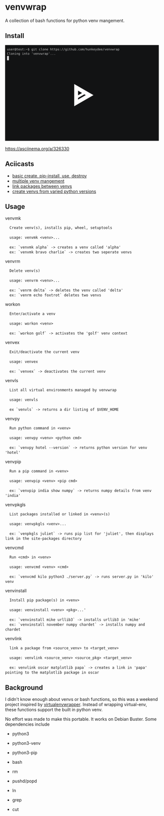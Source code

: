 # venvwrap
A collection of bash functions for python venv mangement. 

## Install
![](https://github.com/hunkeydee/venvwrap/blob/master/install.svg)

https://asciinema.org/a/326330

## Aciicasts
- [basic create, pip-install, use, destroy](https://asciinema.org/a/326317)
- [multiple venv mangement](https://asciinema.org/a/326318)
- [link packages between venvs](https://asciinema.org/a/326319)
- [create venvs from varied python versions](https://asciinema.org/a/326320)

## Usage
venvmk 
```~$ venvmk --help
  Create venv(s), installs pip, wheel, setuptools

  usage: venvmk <venv>...

  ex: `venvmk alpha` -> creates a venv called 'alpha'
  ex: `venvmk bravo charlie` -> creates two seperate venvs
```
venvrm 
```~$ venvrm --help
  Delete venv(s)

  usage: venvrm <venv>...

  ex: `venrm delta` -> deletes the venv called 'delta'
  ex: `venrm echo foxtrot` deletes two venvs
```
workon 
```~$ workon --help
  Enter/activate a venv

  usage: workon <venv>

  ex: `workon golf` -> activates the 'golf' venv context
```
venvex 
```~$ venvex --help
  Exit/deactivate the current venv

  usage: venvex

  ex: `venvex` -> deactivates the current venv
```
venvls 
```~$ venvls --help
  List all virtual environments managed by venvwrap

  usage: venvls
  
  ex `venvls` -> returns a dir listing of $VENV_HOME
```
venvpy 
```~$ venvpy --help
  Run python command in <venv>

  usage: venvpy <venv> <python cmd>

  ex: `venvpy hotel --version` -> returns python version for venv 'hotel'
```
venvpip 
```~$ venvpip --help
  Run a pip command in <venv>

  usage: venvpip <venv> <pip cmd>

  ex: `venvpip india show numpy` -> returns numpy details from venv 'india'
```
venvpkgls 
```~$ venvpkgls --help
  List packages installed or linked in <venv>(s)

  usage: venvpkgls <venv>...

  ex: `venpkgls juliet` -> runs pip list for 'juliet', then displays link in the site-packages directory
```
venvcmd 
```~$ venvcmd --help
  Run <cmd> in <venv>

  usage: venvcmd <venv> <cmd>
  
  ex: `venvcmd kilo python3 ./server.py` -> runs server.py in 'kilo' venv
```
venvinstall 
```~$ venvinstall --help
  Install pip package(s) in <venv>

  usage: venvinstall <venv> <pkg>...'

  ex: `venvinstall mike urllib3` -> installs urllib3 in 'mike'
  ex: `venvinstall november numpy chardet` -> installs numpy and chardet
```
venvlink 
```~$ venvlink --help
  link a package from <source_venv> to <target_venv>

  usage: venvlink <source_venv> <source_pkg> <target_venv>

  ex: venvlink oscar matplotlib papa` -> creates a link in 'papa' pointing to the matplotlib package in oscar
```

## Background
I didn't know enough about venvs or bash functions, so this was a weekend project inspired by [virtualenvwrapper](https://pypi.org/project/virtualenvwrapper/).  Instead of wrapping virtual-env, these functions support the built in python venv.

No effort was made to make this portable.  It works on Debian Buster.  Some dependencies include

- python3
- python3-venv
- python3-pip

- bash
- rm
- pushd/popd
- ln
- grep
- cut
